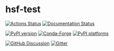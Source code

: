 # hsf-test

[![Actions Status][actions-badge]][actions-link]
[![Documentation Status][rtd-badge]][rtd-link]

[![PyPI version][pypi-version]][pypi-link]
[![Conda-Forge][conda-badge]][conda-link]
[![PyPI platforms][pypi-platforms]][pypi-link]

[![GitHub Discussion][github-discussions-badge]][github-discussions-link]
[![Gitter][gitter-badge]][gitter-link]


<!-- prettier-ignore-start -->
[actions-badge]:            https://github.com/amangoel185/hsf-test/workflows/CI/badge.svg
[actions-link]:             https://github.com/amangoel185/hsf-test/actions
[conda-badge]:              https://img.shields.io/conda/vn/conda-forge/hsf-test
[conda-link]:               https://github.com/conda-forge/hsf-test-feedstock
[github-discussions-badge]: https://img.shields.io/static/v1?label=Discussions&message=Ask&color=blue&logo=github
[github-discussions-link]:  https://github.com/amangoel185/hsf-test/discussions
[gitter-badge]:             https://badges.gitter.im/https://github.com/amangoel185/hsf-test/community.svg
[gitter-link]:              https://gitter.im/https://github.com/amangoel185/hsf-test/community?utm_source=badge&utm_medium=badge&utm_campaign=pr-badge
[pypi-link]:                https://pypi.org/project/hsf-test/
[pypi-platforms]:           https://img.shields.io/pypi/pyversions/hsf-test
[pypi-version]:             https://badge.fury.io/py/hsf-test.svg
[rtd-badge]:                https://readthedocs.org/projects/hsf-test/badge/?version=latest
[rtd-link]:                 https://hsf-test.readthedocs.io/en/latest/?badge=latest
[sk-badge]:                 https://scikit-hep.org/assets/images/Scikit--HEP-Project-blue.svg
<!-- prettier-ignore-end -->
